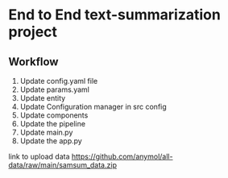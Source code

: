 # End to End text-summarization project


## Workflow

1. Update config.yaml file 
2. Update params.yaml
3. Update entity
4. Update Configuration manager in src config
5. Update components
6. Update the pipeline
7. Update main.py
8. Update the app.py 

link to upload data
https://github.com/anymol/all-data/raw/main/samsum_data.zip



